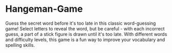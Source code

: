 # Hangeman-Game
Guess the secret word before it's too late in this classic word-guessing game! Select letters to reveal the word, but be careful - with each incorrect guess, a part of a stick figure is drawn until it's too late. With different words and difficulty levels, this game is a fun way to improve your vocabulary and spelling skills.
